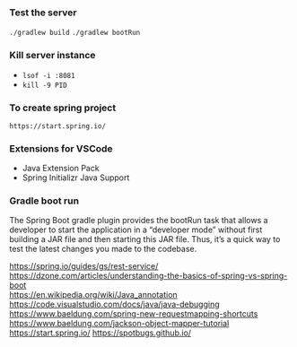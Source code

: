 ### Test the server
`./gradlew build`
`./gradlew bootRun`

### Kill server instance
- `lsof -i :8081`
- `kill -9 PID`

### To create spring project
`https://start.spring.io/`

### Extensions for VSCode
- Java Extension Pack
- Spring Initializr Java Support

### Gradle boot run
The Spring Boot gradle plugin provides the bootRun task that allows a developer to start the application in a “developer mode” without first building a JAR file and then starting this JAR file. Thus, it’s a quick way to test the latest changes you made to the codebase.

https://spring.io/guides/gs/rest-service/ <br>
https://dzone.com/articles/understanding-the-basics-of-spring-vs-spring-boot <br>
https://en.wikipedia.org/wiki/Java_annotation <br>
https://code.visualstudio.com/docs/java/java-debugging <br>
https://www.baeldung.com/spring-new-requestmapping-shortcuts <br>
https://www.baeldung.com/jackson-object-mapper-tutorial
https://start.spring.io/
https://spotbugs.github.io/
